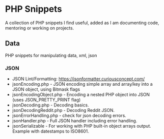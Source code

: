 # PHP Snippets
A collection of PHP snippets I find useful, added as I am documenting code, mentoring or working on projects.

## Data
PHP snippets for manipulating data, xml, json


### JSON

* JSON Lint/Formatting: https://jsonformatter.curiousconcept.com/
* jsonEncoding.php - JSON encoding simple array and array/key into a JSON object, using Bitmask flags
* jsonEncodingObject.php - Encoding a nested PHP object into JSON (uses JSON_PRETTY_PRINT flag)
* jsonDecoding.php - Decoding basics.
* jsonDecodingReddit.php - Decoding Reddit JSON.
* jsonErrorHandling.php - check for json decoding errors.
* jsonHandler.php - Full JSON handler including error handling.
* jsonSerializable - For working with PHP built-in object arrays output. Example with datestamps to ISO8601.
